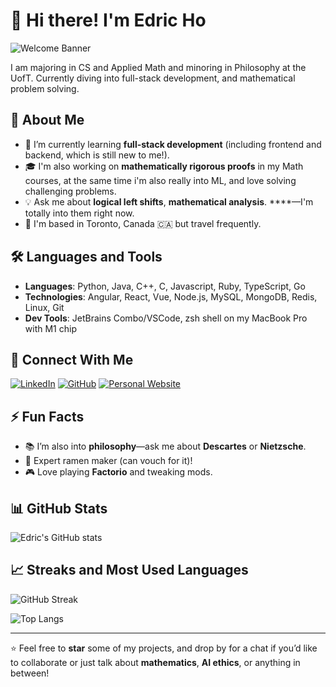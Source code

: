# 👋 Hi there! I'm Edric Ho

![Welcome Banner](https://user-images.githubusercontent.com/Edric-Ho/welcome-banner.png)

I am majoring in CS and Applied Math and minoring in Philosophy at the UofT. Currently diving into full-stack development, and mathematical problem solving.

## 🚀 About Me

- 🌱 I’m currently learning **full-stack development** (including frontend and backend, which is still new to me!).
- 🎓 I'm also working on **mathematically rigorous proofs** in my Math courses, at the same time i'm also really into ML, and love solving challenging problems.
- 💡 Ask me about **logical left shifts**, **mathematical analysis**. ****—I'm totally into them right now.
- 📍 I'm based in Toronto, Canada 🇨🇦 but travel frequently.

## 🛠️ Languages and Tools
- **Languages**: Python, Java, C++, C, Javascript, Ruby, TypeScript, Go
- **Technologies**: Angular, React, Vue, Node.js, MySQL, MongoDB, Redis, Linux, Git
- **Dev Tools**: JetBrains Combo/VSCode, zsh shell on my MacBook Pro with M1 chip

## 🔗 Connect With Me
[![LinkedIn](https://img.shields.io/badge/LinkedIn-blue?style=for-the-badge&logo=linkedin)](https://linkedin.com/in/edricho)
[![GitHub](https://img.shields.io/badge/GitHub-black?style=for-the-badge&logo=github)](https://github.com/edric-ho)
[![Personal Website](https://img.shields.io/badge/Website-orange?style=for-the-badge&logo=google-chrome)](https://edricho.me)

## ⚡ Fun Facts

- 📚 I’m also into **philosophy**—ask me about **Descartes** or **Nietzsche**.
- 🍜 Expert ramen maker (can vouch for it)! 
- 🎮 Love playing **Factorio** and tweaking mods.

## 📊 GitHub Stats

![Edric's GitHub stats](https://github-readme-stats.vercel.app/api?username=your-username&show_icons=true&theme=radical)

## 📈 Streaks and Most Used Languages

![GitHub Streak](https://github-readme-streak-stats.herokuapp.com/?user=your-username&theme=dark)

![Top Langs](https://github-readme-stats.vercel.app/api/top-langs/?username=your-username&layout=compact&theme=radical)

---

⭐️ Feel free to **star** some of my projects, and drop by for a chat if you’d like to collaborate or just talk about **mathematics**, **AI ethics**, or anything in between!
